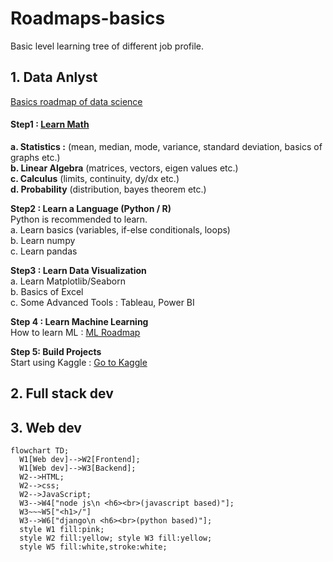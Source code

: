 # Roadmaps-basics
Basic level learning tree of different job profile.

## 1. Data Anlyst
<ins> Basics roadmap of data science</ins>  <h4>
Step1 : [Learn Math](https://mml-book.github.io/) </h4>
**a. Statistics :** (mean, median, mode, variance, standard deviation, basics of graphs etc.)  
**b. Linear Algebra** (matrices, vectors, eigen values etc.)  
**c. Calculus** (limits, continuity, dy/dx etc.)  
**d. Probability** (distribution, bayes theorem etc.)  

**Step2 : Learn a Language (Python / R)**  
Python is recommended to learn.  
a. Learn basics (variables, if-else conditionals, loops)  
b. Learn numpy  
c. Learn pandas  

**Step3 : Learn Data Visualization**  
a. Learn Matplotlib/Seaborn  
b. Basics of Excel  
c. Some Advanced Tools : Tableau, Power BI  

**Step 4 : Learn Machine Learning**  
How to learn ML : [ML Roadmap](https://www.youtube.com/watch?v=1vsmaEfbnoE)  

**Step 5: Build Projects**  
Start using Kaggle : [Go to Kaggle](https://www.kaggle.com/)





## 2. Full stack dev

## 3. Web dev
```mermaid
flowchart TD;
  W1[Web dev]-->W2[Frontend];
  W1[Web dev]-->W3[Backend];
  W2-->HTML;
  W2-->css;
  W2-->JavaScript;
  W3-->W4["node js\n <h6><br>(javascript based)"];
  W3~~~W5["<h1>/"]
  W3-->W6["django\n <h6><br>(python based)"];
  style W1 fill:pink;
  style W2 fill:yellow; style W3 fill:yellow;
  style W5 fill:white,stroke:white;
```
